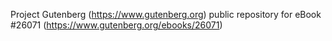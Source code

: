 Project Gutenberg (https://www.gutenberg.org) public repository for eBook #26071 (https://www.gutenberg.org/ebooks/26071)
